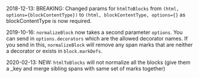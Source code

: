 2018-12-13:  BREAKING: Changed params for `htmlToBlocks` from `(html, options={blockContentType})` to `(html, blockContentType, options={}` as blockContentType is now required.

2019-10-16: `normalizeBlock` now takes a second parameter `options`. You can send in `options.decorators` which are the allowed decorator names. If you send in this, `normalizeBlock` will remove any span marks that are neither a decorator or exists in `block.markDefs`.

2020-02-13: NEW: `htmlToBlocks` will not normalize all the blocks (give them a _key and merge sibling spans with same set of marks together)
